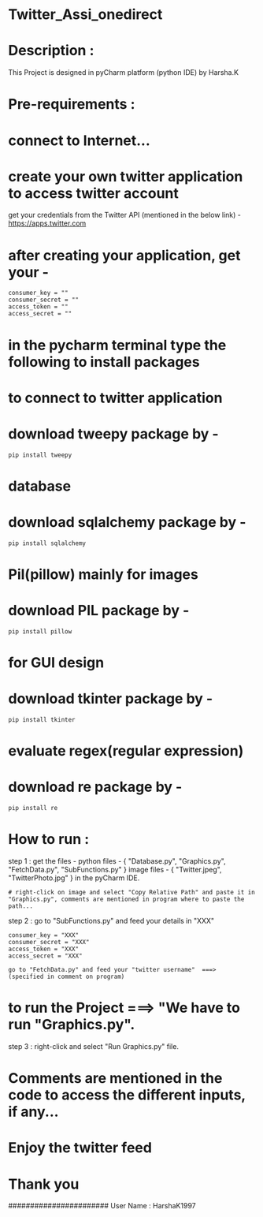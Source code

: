# Twitter_Assi_onedirect

Description :
===========

This Project is designed in pyCharm platform (python IDE) by Harsha.K

Pre-requirements :
================
# connect to Internet...
# create your own twitter application to access twitter account
get your credentials from the Twitter API (mentioned in the below link) -
	https://apps.twitter.com

# after creating your application, get your -

	consumer_key = ""
	consumer_secret = ""
	access_token = ""
	access_secret = ""

# in the pycharm terminal type the following to install packages

# to connect to twitter application
# download tweepy package by -
	pip install tweepy

# database
# download sqlalchemy package by -
	pip install sqlalchemy

# Pil(pillow) mainly for images
# download PIL package by -
	pip install pillow

# for GUI design
# download tkinter package by -
	pip install tkinter

# evaluate regex(regular expression)
# download re package by -
	pip install re

How to run :
==========

step 1 : get the files -
		 python files - { "Database.py", "Graphics.py", "FetchData.py", "SubFunctions.py" }
		 image files - { "Twitter.jpeg", "TwitterPhoto.jpg" }
	 in the pyCharm IDE.

	# right-click on image and select "Copy Relative Path" and paste it in "Graphics.py", comments are mentioned in program where to paste the path...

step 2 : go to "SubFunctions.py" and feed your details in "XXX"

	consumer_key = "XXX"
	consumer_secret = "XXX"
	access_token = "XXX"
	access_secret = "XXX"
	
	go to "FetchData.py" and feed your "twitter username"  ===>  (specified in comment on program)

# to run the Project ===> "We have to run "Graphics.py".
step 3 : right-click and select "Run Graphics.py" file.

# Comments are mentioned in the code to access the different inputs, if any...
# Enjoy the twitter feed

# Thank you

#######################
User Name : HarshaK1997
